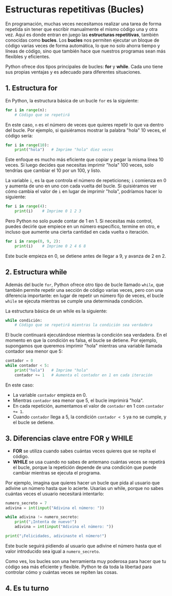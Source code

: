 # Estructuras repetitivas (Bucles)

En programación, muchas veces necesitamos realizar una tarea de forma repetida sin tener que escribir manualmente el mismo código una y otra vez. Aquí es donde entran en juego las **estructuras repetitivas**, también conocidas como **bucles**. Los **bucles** nos permiten ejecutar un bloque de código varias veces de forma automática, lo que no solo ahorra tiempo y líneas de código, sino que también hace que nuestros programas sean más flexibles y eficientes.

Python ofrece dos tipos principales de bucles: **for** y **while**. Cada uno tiene sus propias ventajas y es adecuado para diferentes situaciones. 

## 1. Estructura for

En Python, la estructura básica de un bucle `for` es la siguiente:

```py
for i in range(n):
    # Código que se repetirá
``` 

En este caso, `n` es el número de veces que quieres repetir lo que va dentro del bucle. Por ejemplo, si quisiéramos mostrar la palabra "hola" 10 veces, el código sería:

```py
for i in range(10):
    print("hola")   # Imprime "hola" diez veces
```

Este enfoque es mucho más eficiente que copiar y pegar la misma línea 10 veces. Si luego decides que necesitas imprimir "hola" 100 veces, solo tendrías que cambiar el 10 por un 100, y listo.

La variable `i`, es la que controla el número de repeticiones; `i` comienza en 0 y aumenta de uno en uno con cada vuelta del bucle. Si quisiéramos ver cómo cambia el valor de `i` en lugar de imprimir "hola", podríamos hacer lo siguiente:

```py
for i in range(4):
    print(i)    # Imprime 0 1 2 3
```

Pero Python no solo puede contar de 1 en 1. Si necesitas más control, puedes decirle que empiece en un número específico, termine en otro, e incluso que aumente una cierta cantidad en cada vuelta o iteración. 

```py
for i in range(0, 9, 2):
    print(i)    # Imprime 0 2 4 6 8 
```

Este bucle empieza en 0, se detiene antes de llegar a 9, y avanza de 2 en 2.

## 2. Estructura while

Además del bucle `for`, Python ofrece otro tipo de bucle llamado `while`, que también permite repetir una sección de código varias veces, pero con una diferencia importante: en lugar de repetir un número fijo de veces, el bucle `while` se ejecuta mientras se cumple una determinada condición.

La estructura básica de un while es la siguiente:

```py
while condición:
    # Código que se repetirá mientras la condición sea verdadera
```

El bucle continuará ejecutándose mientras la condición sea verdadera. En el momento en que la condición es falsa, el bucle se detiene. Por ejemplo, supongamos que queremos imprimir "hola" mientras una variable llamada contador sea menor que 5:

```py
contador = 0
while contador < 5:
    print("hola")   # Imprime "hola"
    contador += 1   # Aumenta el contador en 1 en cada iteración
``` 

En este caso: 
* La variable `contador` empieza en 0.
* Mientras `contador` sea menor que 5, el bucle imprimirá "hola".
* En cada repetición, aumentamos el valor de `contador` en 1 con `contador += 1`.
* Cuando `contador` llega a 5, la condición `contador < 5` ya no se cumple, y el bucle se detiene.


## 3. Diferencias clave entre FOR y WHILE

* **FOR** se utiliza cuando sabes cuántas veces quieres que se repita el código.
* **WHILE** se usa cuando no sabes de antemano cuántas veces se repetirá el bucle, porque la repetición depende de una condición que puede cambiar mientras se ejecuta el programa.

Por ejemplo, imagina que quieres hacer un bucle que pida al usuario que adivine un número hasta que lo acierte. Usarías un while, porque no sabes cuántas veces el usuario necesitará intentarlo:

```py
numero_secreto = 7
adivina = int(input("Adivina el número: "))

while adivina != numero_secreto:
    print("¡Intenta de nuevo!")
    adivina = int(input("Adivina el número: "))

print("¡Felicidades, adivinaste el número!")
```

Este bucle seguirá pidiendo al usuario que adivine el número hasta que el valor introducido sea igual a `numero_secreto`.

Como ves, los bucles son una herramienta muy poderosa para hacer que tu código sea más eficiente y flexible. Python te da toda la libertad para controlar cómo y cuántas veces se repiten las cosas.

## 4. Es tu turno

